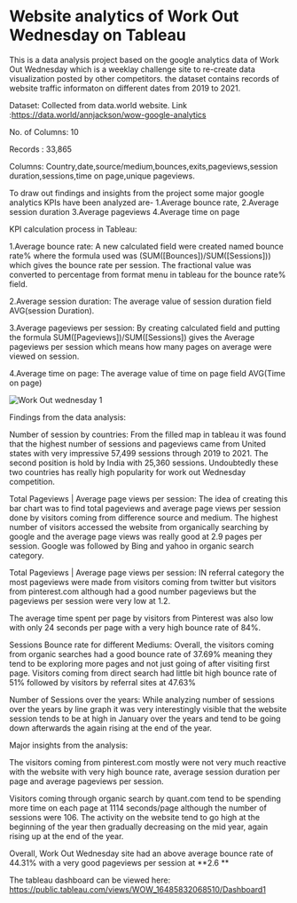 # Website analytics of Work Out Wednesday on Tableau

This is a data analysis project based on the google analytics data of Work Out Wednesday which is a weeklay challenge site to re-create data visualization posted by other competitors. the dataset contains records of website traffic informaton on different dates from 2019 to 2021.

Dataset: Collected from data.world website.
Link :https://data.world/annjackson/wow-google-analytics

No. of Columns: 10

Records : 33,865 

Columns: Country,date,source/medium,bounces,exits,pageviews,session duration,sessions,time on page,unique pageviews.

To draw out findings and insights from the project some major google analytics KPIs have been analyzed are- 
1.Average bounce rate, 
2.Average session duration 
3.Average pageviews 
4.Average time on page

KPI calculation process in Tableau:

1.Average bounce rate: A new calculated field were created named bounce rate% where the formula used was (SUM([Bounces])/SUM([Sessions])) which gives the bounce rate per session. The fractional value was converted to percentage from format menu in tableau for the bounce rate% field.

2.Average session duration: The average value of session duration field AVG(session Duration).

3.Average pageviews per session: By creating calculated field and putting the formula SUM([Pageviews])/SUM([Sessions]) gives the Average pageviews per session which means how many pages on average were viewed on session.

4.Average time on page: The average value of time on page field AVG(Time on page)

![Work Out wednesday 1](https://user-images.githubusercontent.com/96620728/165860711-6bf3e63d-840a-45b3-b46d-abac5151be78.png)

Findings from the data analysis:

Number of session by countries: From the filled map in tableau it was found that the highest number of sessions and pageviews came from United states with very impressive 57,499 sessions through 2019 to 2021. The second position is hold by India with 25,360 sessions. Undoubtedly these two countries has really high popularity for work out Wednesday competition.

Total Pageviews | Average page views per session: The idea of creating this bar chart was to find total pageviews and average page views per session done by visitors coming from difference source and medium. The highest number of visitors accessed the website from organically searching by google and the average page views was really good at 2.9 pages per session. Google was followed by Bing and yahoo in organic search category.

Total Pageviews | Average page views per session: IN referral category the most pageviews were made from visitors coming from twitter but visitors from pinterest.com although had a good number pageviews but the pageviews per session were very low at 1.2.

The average time spent per page by visitors from Pinterest was also low with only 24 seconds per page with a very high bounce rate of 84%.

Sessions Bounce rate for different Mediums: Overall, the visitors coming from organic searches had a good bounce rate of 37.69% meaning they tend to be exploring more pages and not just going of after visiting first page. Visitors coming from direct search had little bit high bounce rate of 51% followed by visitors by referral sites at 47.63%

Number of Sessions over the years: While analyzing number of sessions over the years by line graph it was very interestingly visible that the website session tends to be at high in January over the years and tend to be going down afterwards the again rising at the end of the year.

Major insights from the analysis:

The visitors coming from pinterest.com mostly were not very much reactive with the website with very high bounce rate, average session duration per page and average pageviews per session.

Visitors coming through organic search by quant.com tend to be spending more time on each page at 1114 seconds/page although the number of sessions were 106. The activity on the website tend to go high at the beginning of the year then gradually decreasing on the mid year, again rising up at the end of the year.

Overall, Work Out Wednesday site had an above average bounce rate of 44.31% with a very good pageviews per session at **2.6 **

The tableau dashboard can be viewed here: https://public.tableau.com/views/WOW_16485832068510/Dashboard1
